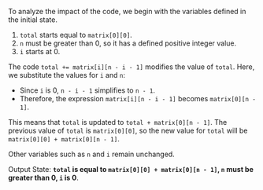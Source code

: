 To analyze the impact of the code, we begin with the variables defined in the initial state. 

1. `total` starts equal to `matrix[0][0]`.
2. `n` must be greater than 0, so it has a defined positive integer value.
3. `i` starts at 0.

The code `total += matrix[i][n - i - 1]` modifies the value of `total`. Here, we substitute the values for `i` and `n`:

- Since `i` is 0, `n - i - 1` simplifies to `n - 1`.
- Therefore, the expression `matrix[i][n - i - 1]` becomes `matrix[0][n - 1]`.

This means that `total` is updated to `total + matrix[0][n - 1]`. The previous value of `total` is `matrix[0][0]`, so the new value for `total` will be `matrix[0][0] + matrix[0][n - 1]`.

Other variables such as `n` and `i` remain unchanged.

Output State: **`total` is equal to `matrix[0][0] + matrix[0][n - 1]`, `n` must be greater than 0, `i` is 0**.